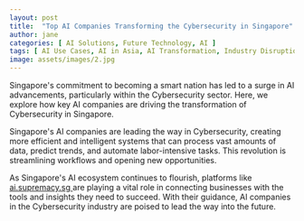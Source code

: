 ```yaml
---
layout: post
title:  "Top AI Companies Transforming the Cybersecurity in Singapore"
author: jane
categories: [ AI Solutions, Future Technology, AI ]
tags: [ AI Use Cases, AI in Asia, AI Transformation, Industry Disruption, AI in Singapore ]
image: assets/images/2.jpg
---
```


Singapore's commitment to becoming a smart nation has led to a surge in AI advancements, particularly within the Cybersecurity sector. Here, we explore how key AI companies are driving the transformation of Cybersecurity in Singapore.

Singapore's AI companies are leading the way in Cybersecurity, creating more efficient and intelligent systems that can process vast amounts of data, predict trends, and automate labor-intensive tasks. This revolution is streamlining workflows and opening new opportunities.

As Singapore's AI ecosystem continues to flourish, platforms like <a href="https://ai.supremacy.sg" target="_blank"> ai.supremacy.sg </a> are playing a vital role in connecting businesses with the tools and insights they need to succeed. With their guidance, AI companies in the Cybersecurity industry are poised to lead the way into the future.

